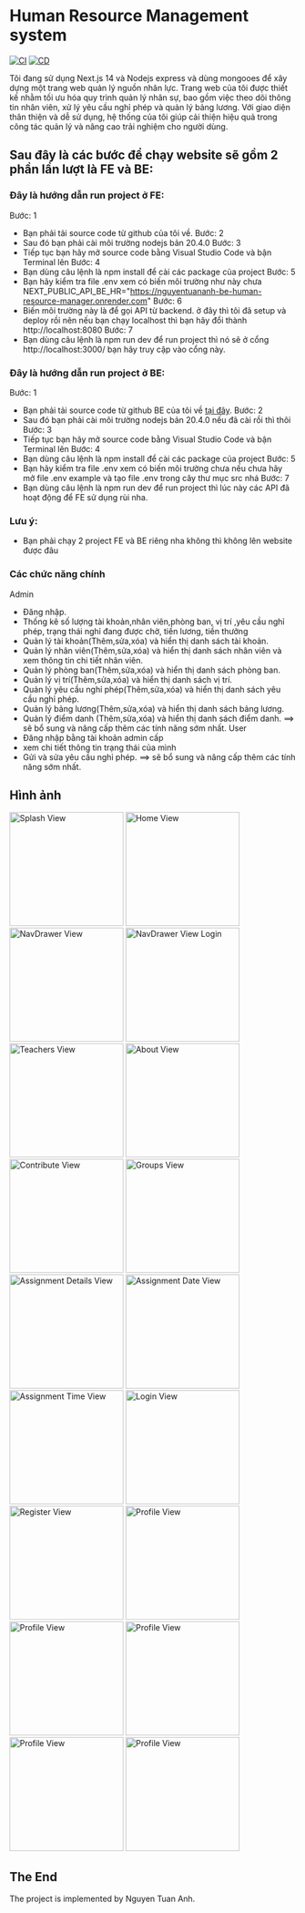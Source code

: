 # Human Resource Management system

[![CI](https://github.com/CircuitVerse/mobile-app/actions/workflows/ci.yml/badge.svg)](https://github.com/CircuitVerse/mobile-app/actions/workflows/ci.yml)
[![CD](https://github.com/CircuitVerse/mobile-app/actions/workflows/cd.yml/badge.svg)](https://github.com/CircuitVerse/mobile-app/actions/workflows/cd.yml)

Tôi đang sử dụng Next.js 14 và Nodejs express và dùng mongooes để xây dựng một trang web quản lý nguồn nhân lực. Trang web của tôi được thiết kế nhằm tối ưu hóa quy trình quản lý nhân sự, bao gồm việc theo dõi thông tin nhân viên, xử lý yêu cầu nghỉ phép và quản lý bảng lương. Với giao diện thân thiện và dễ sử dụng, hệ thống của tôi giúp cải thiện hiệu quả trong công tác quản lý và nâng cao trải nghiệm cho người dùng.

## Sau đây là các bước để chạy website sẽ gồm 2 phần lần lượt là FE và BE:
### Đây là hướng dẫn run project ở FE:
Bước: 1
 - Bạn phải tải source code  từ github của tôi về.
Bước: 2
 - Sau đó bạn phải cài môi trường nodejs bản 20.4.0
Bước: 3
 - Tiếp tục bạn  hãy mở source code bằng Visual Studio Code và bận Terminal lên
Bước: 4
 - Bạn dùng câu lệnh là npm install để cài các package của project
Bước: 5
 - Bạn hãy kiểm tra  file .env xem có biến môi trường như này chưa NEXT_PUBLIC_API_BE_HR="https://nguyentuananh-be-human-resource-manager.onrender.com"
Bước: 6
 - Biến môi trường này là để gọi API từ backend. ở đây thì tôi đã setup và deploy rồi nên nếu bạn chạy localhost thì bạn hãy  đổi thành http://localhost:8080
Bước: 7
  - Bạn dùng câu lệnh là npm run dev để run project thì nó sẽ ở cổng http://localhost:3000/ bạn hãy truy cập vào cổng này.

### Đây là hướng dẫn run project ở BE:
Bước: 1
 - Bạn phải tải source code  từ github BE của tôi về [tại đây](https://www.figma.com/design/DaUHqGmrJTtzrQZ4NkVMRo/Adnroid-NC_App_%C4%90i%E1%BB%87n-Tho%E1%BA%A1i?node-id=0-1&t=FwSXPviwQM8RXsnq-1).
Bước: 2
 - Sau đó bạn phải cài môi trường nodejs bản 20.4.0 nếu đã cài rồi thì thôi 
Bước: 3
 - Tiếp tục bạn  hãy mở source code bằng Visual Studio Code và bận Terminal lên
Bước: 4
 - Bạn dùng câu lệnh là npm install để cài các package của project
Bước: 5
 - Bạn hãy kiểm tra  file .env xem có biến môi trường chưa nếu chưa hãy mở file .env example  và tạo file .env trong cây thư mục src nhá
Bước: 7
  - Bạn dùng câu lệnh là npm run dev để run project  thì lúc này các API đã hoạt động để FE sử dụng rùi nha.
### Lưu ý:
- Bạn phải chạy 2 project FE  và BE riêng nha không thì không lên website được đâu

### Các chức năng chính
Admin
- Đăng nhập.
- Thống kê số lượng tài khoản,nhân viên,phòng ban, vị trí ,yêu cầu nghỉ phép, trạng thái nghỉ đang được chờ, tiền lương, tiền thưởng
- Quản lý tài khoản(Thêm,sửa,xóa) và hiển thị danh sách tài khoản.
- Quản lý nhân viên(Thêm,sửa,xóa) và hiển thị danh sách nhân viên và xem thông tin chi tiết nhân viên.
- Quản lý phòng ban(Thêm,sửa,xóa) và hiển thị danh sách phòng ban.
- Quản lý vị trí(Thêm,sửa,xóa) và hiển thị danh sách vị trí.
- Quản lý yêu cầu nghỉ phép(Thêm,sửa,xóa) và hiển thị danh sách yêu cầu nghỉ phép.
- Quản lý bảng lương(Thêm,sửa,xóa) và hiển thị danh sách bảng lương.
- Quản lý điểm danh (Thêm,sửa,xóa) và hiển thị danh sách điểm danh.
==> sẽ bổ sung và nâng cấp thêm các tính năng sớm nhất.
User
- Đăng nhập bằng tài khoản admin cấp
- xem chi tiết thông tin trạng thái của mình
- Gửi và sửa yêu cầu nghỉ phép.
==> sẽ bổ sung và nâng cấp thêm các tính năng sớm nhất.
## Hình ảnh 
<p>
  
<img src="https://res.cloudinary.com/ddaxowlyn/image/upload/v1727619246/hr_manager/15_fsjnv0.png" alt="Splash View" width="200">
<img src="https://github.com/Tanh2003/host-file-anh/blob/main/Images_TechPhone/dangnhap.jpg?raw=true" alt="Home View" width="200">
<img src="https://github.com/Tanh2003/host-file-anh/blob/main/Images_TechPhone/dangky.jpg?raw=true" alt="NavDrawer View" width="200">
<img src="https://github.com/Tanh2003/host-file-anh/blob/main/Images_TechPhone/quenmatkhau.jpg?raw=true" alt="NavDrawer View Login" width="200">
<img src="https://github.com/Tanh2003/host-file-anh/blob/main/Images_TechPhone/trangchu.jpg?raw=true" alt="Teachers View" width="200">
<img src="https://github.com/Tanh2003/host-file-anh/blob/main/Images_TechPhone/trangdanhsachsanpham.jpg?raw=true" alt="About View" width="200">
<img src="https://github.com/Tanh2003/host-file-anh/blob/main/Images_TechPhone/chitietsanpham.jpg?raw=true" alt="Contribute View" width="200">
<img src="https://github.com/Tanh2003/host-file-anh/blob/main/Images_TechPhone/thongsosanpham.jpg?raw=true" alt="Groups View" width="200">
<img src="https://github.com/Tanh2003/host-file-anh/blob/main/Images_TechPhone/timkiemsanpham.jpg?raw=true" alt="Assignment Details View" width="200">
<img src="https://github.com/Tanh2003/host-file-anh/blob/main/Images_TechPhone/tranggiohang.jpg?raw=true" alt="Assignment Date View" width="200">
<img src="https://github.com/Tanh2003/host-file-anh/blob/main/Images_TechPhone/trangthanhtoan.jpg?raw=true" alt="Assignment Time View" width="200">
<img src="https://github.com/Tanh2003/host-file-anh/blob/main/Images_TechPhone/trangdathang.jpg?raw=true" alt="Login View" width="200">
<img src="https://github.com/Tanh2003/host-file-anh/blob/main/Images_TechPhone/trangcanhan.jpg?raw=true" alt="Register View" width="200">
<img src="https://github.com/Tanh2003/host-file-anh/blob/main/Images_TechPhone/trangthongtincanhan.jpg?raw=true" alt="Profile View" width="200">
 <img src="https://github.com/Tanh2003/host-file-anh/blob/main/Images_TechPhone/trangyeuthichs.jpg?raw=true" alt="Profile View" width="200">
 <img src="https://github.com/Tanh2003/host-file-anh/blob/main/Images_TechPhone/trangdiachi.jpg?raw=true" alt="Profile View" width="200">
  <img src="https://github.com/Tanh2003/host-file-anh/blob/main/Images_TechPhone/trangdoimatkhau.jpg?raw=true" alt="Profile View" width="200">
   <img src="https://github.com/Tanh2003/host-file-anh/blob/main/Images_TechPhone/tranglichsudonhang.jpg?raw=true" alt="Profile View" width="200">
 
</p>

## The End

The project is implemented by Nguyen Tuan Anh.
